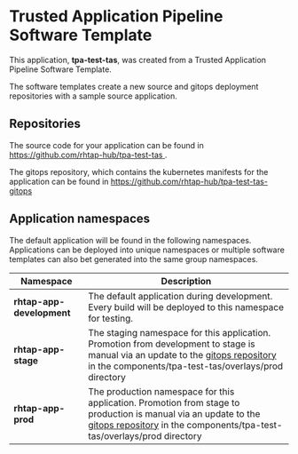 # Trusted Application Pipeline Software Template

This application, **tpa-test-tas**, was created from a Trusted Application Pipeline Software Template.

The software templates create a new source and gitops deployment repositories with a sample source application. 

## Repositories

The source code for your application can be found in [https://github.com/rhtap-hub/tpa-test-tas ](https://github.com/rhtap-hub/tpa-test-tas ).
 
The gitops repository, which contains the kubernetes manifests for the application can be found in 
[https://github.com/rhtap-hub/tpa-test-tas-gitops ](https://github.com/rhtap-hub/tpa-test-tas-gitops ) 

## Application namespaces 

The default application will be found in the following namespaces. Applications can be deployed into unique namespaces or multiple software templates can also bet generated into the same group namespaces.  

|  Namespace   |  Description   |  
| -------- | -------- |   
| **rhtap-app-development** | The default application during development. Every build will be deployed to this namespace for testing. | 
| **rhtap-app-stage** | The staging namespace for this application. Promotion from development to stage is manual via an update to the [gitops repository](https://github.com/rhtap-hub/tpa-test-tas-gitops ) in the components/tpa-test-tas/overlays/prod directory |  
| **rhtap-app-prod** | The production namespace for this application. Promotion from stage to production is manual via an update to the [gitops repository](https://github.com/rhtap-hub/tpa-test-tas-gitops ) in the components/tpa-test-tas/overlays/prod directory | 